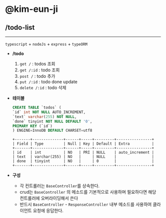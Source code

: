 # @kim-eun-ji

## /todo-list
---
`typescript` + `nodeJs` + `express` + `typeORM`

* **/todo**
    1. `get /` : todos 조회
    2. `get /:id` : todo 조회
    3. `post /` : todo 추가
    4. `put /:id` : todo done update
    5. `delete /:id` : todo 삭제

* **테이블**  
    ```sql
    CREATE TABLE `todos` (
    `id` int NOT NULL AUTO_INCREMENT,
    `text` varchar(255) NOT NULL,
    `done` tinyint NOT NULL DEFAULT '0',
    PRIMARY KEY (`id`)
    ) ENGINE=InnoDB DEFAULT CHARSET=utf8
    ```
    ```
    +-------+--------------+------+-----+---------+----------------+   
    | Field | Type         | Null | Key | Default | Extra          |   
    +-------+--------------+------+-----+---------+----------------+   
    | id    | int          | NO   | PRI | NULL    | auto_increment |   
    | text  | varchar(255) | NO   |     | NULL    |                |   
    | done  | tinyint      | NO   |     | 0       |                |   
    +-------+--------------+------+-----+---------+----------------+   
    ```

* **구성**   

    - 각 컨트롤러는 `BaseController`를 상속한다.   
    - crud는 `BaseController` 의 메소드를 기본적으로 사용하며 필요하다면 해당 컨트롤러에 오버라이딩해서 쓴다   
    - 반드시 `BaseController` - `ResponseController` 내부 메소드를 사용하여 클라이언트 요청에 응답한다.





<!-- * 기록요ㅗㅇ
    ```bash
    npm i -D express typescript ts-node nodemon typeorm @types/node @types/express mysql
    npm init
    tsc --init

    npm install --save dotenv

    npm install --save express-validator

    ``` -->
